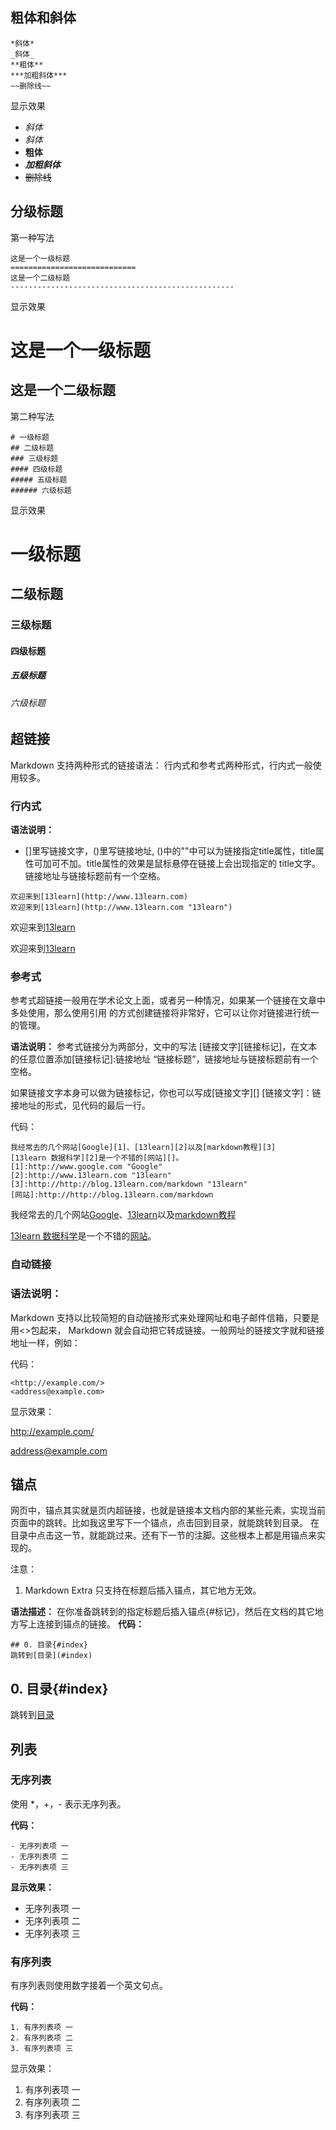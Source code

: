 ## 粗体和斜体

```other
*斜体*
_斜体_
**粗体**
***加粗斜体***
~~删除线~~
```

显示效果

*  *斜体*
*  _斜体_
*  **粗体**
*  ***加粗斜体***
*  ~~删除线~~

## 分级标题

第一种写法

```other
这是一个一级标题
============================
这是一个二级标题
--------------------------------------------------

```
显示效果

这是一个一级标题
============================
这是一个二级标题
--------------------------------------------------


第二种写法

```other
# 一级标题
## 二级标题
### 三级标题
#### 四级标题
##### 五级标题
###### 六级标题
```
显示效果

# 一级标题
## 二级标题
### 三级标题
#### 四级标题
##### 五级标题
###### 六级标题

## 超链接
Markdown 支持两种形式的链接语法： 行内式和参考式两种形式，行内式一般使用较多。

### 行内式

**语法说明：**

*  []里写链接文字，()里写链接地址, ()中的""中可以为链接指定title属性，title属性可加可不加。title属性的效果是鼠标悬停在链接上会出现指定的 title文字。链接地址与链接标题前有一个空格。

```other
欢迎来到[13learn](http://www.13learn.com)
欢迎来到[13learn](http://www.13learn.com "13learn")
```

欢迎来到[13learn](http://www.13learn.com)

欢迎来到[13learn](http://www.13learn.com "13learn")

### 参考式

参考式超链接一般用在学术论文上面，或者另一种情况，如果某一个链接在文章中多处使用，那么使用引用 的方式创建链接将非常好，它可以让你对链接进行统一的管理。

**语法说明：** 
参考式链接分为两部分，文中的写法 [链接文字][链接标记]，在文本的任意位置添加[链接标记]:链接地址 “链接标题”，链接地址与链接标题前有一个空格。

如果链接文字本身可以做为链接标记，你也可以写成[链接文字][] 
[链接文字]：链接地址的形式，见代码的最后一行。

代码：
```other
我经常去的几个网站[Google][1]、[13learn][2]以及[markdown教程][3]
[13learn 数据科学][2]是一个不错的[网站][]。
[1]:http://www.google.com "Google"
[2]:http://www.13learn.com "13learn"
[3]:http://http://blog.13learn.com/markdown "13learn"
[网站]:http://http://blog.13learn.com/markdown
```

我经常去的几个网站[Google][1]、[13learn][2]以及[markdown教程][3]

[13learn 数据科学][2]是一个不错的[网站][]。

[1]:http://www.google.com "Google"
[2]:http://www.13learn.com "13learn"
[3]:http://http://blog.13learn.com/markdown "13learn"
[网站]:http://http://blog.13learn.com/markdown


### 自动链接

### 语法说明： 
Markdown 支持以比较简短的自动链接形式来处理网址和电子邮件信箱，只要是用<>包起来， Markdown 就会自动把它转成链接。一般网址的链接文字就和链接地址一样，例如：

代码：
```other
<http://example.com/>
<address@example.com>
```
显示效果：

<http://example.com/>

<address@example.com>


## 锚点
网页中，锚点其实就是页内超链接，也就是链接本文档内部的某些元素，实现当前页面中的跳转。比如我这里写下一个锚点，点击回到目录，就能跳转到目录。 在目录中点击这一节，就能跳过来。还有下一节的注脚。这些根本上都是用锚点来实现的。

注意： 
1. Markdown Extra 只支持在标题后插入锚点，其它地方无效。 

**语法描述：**
在你准备跳转到的指定标题后插入锚点{#标记}，然后在文档的其它地方写上连接到锚点的链接。
**代码：**
```other
## 0. 目录{#index}
跳转到[目录](#index)
```
## 0. 目录{#index}

跳转到[目录](#index)



## 列表
### 无序列表

使用 *，+，- 表示无序列表。

**代码：**
```other
- 无序列表项 一
- 无序列表项 二
- 无序列表项 三
```
**显示效果：**

- 无序列表项 一
- 无序列表项 二
- 无序列表项 三

### 有序列表

有序列表则使用数字接着一个英文句点。

**代码：**
```other
1. 有序列表项 一
2. 有序列表项 二
3. 有序列表项 三
```

显示效果：

1. 有序列表项 一
2. 有序列表项 二
3. 有序列表项 三





